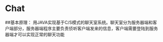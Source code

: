 # Chat
 ##基本原理： 
 用JAVA实现基于C/S模式的聊天室系统。聊天室分为服务器端和客户端部分，服务器端程序主要负责侦听客户端发来的信息，客户端需要登陆到服务器端才可以实现正常的聊天功能
